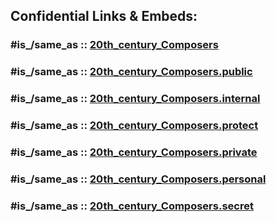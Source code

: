 



## Confidential Links & Embeds: 

### #is_/same_as :: [20th_century_Composers](/_Standards/Society/Communication/Media/Music/Composer/20th_century_Composers.md) 

### #is_/same_as :: [20th_century_Composers.public](/_public/Society/Communication/Media/Music/Composer/20th_century_Composers.public.md) 

### #is_/same_as :: [20th_century_Composers.internal](/_internal/Society/Communication/Media/Music/Composer/20th_century_Composers.internal.md) 

### #is_/same_as :: [20th_century_Composers.protect](/_protect/Society/Communication/Media/Music/Composer/20th_century_Composers.protect.md) 

### #is_/same_as :: [20th_century_Composers.private](/_private/Society/Communication/Media/Music/Composer/20th_century_Composers.private.md) 

### #is_/same_as :: [20th_century_Composers.personal](/_personal/Society/Communication/Media/Music/Composer/20th_century_Composers.personal.md) 

### #is_/same_as :: [20th_century_Composers.secret](/_secret/Society/Communication/Media/Music/Composer/20th_century_Composers.secret.md)

